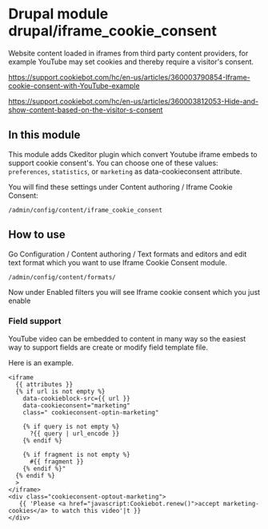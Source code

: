 # Drupal module drupal/iframe_cookie_consent

Website content loaded in iframes from third party content providers, for example YouTube may set cookies and thereby
require a visitor's consent.

https://support.cookiebot.com/hc/en-us/articles/360003790854-Iframe-cookie-consent-with-YouTube-example

https://support.cookiebot.com/hc/en-us/articles/360003812053-Hide-and-show-content-based-on-the-visitor-s-consent

## In this module

This module adds Ckeditor plugin which convert Youtube iframe embeds to support cookie consent's. You can choose one of
these values: `preferences`, `statistics`, or `marketing` as data-cookieconsent attribute.

You will find these settings under Content authoring / Iframe Cookie Consent:

```
/admin/config/content/iframe_cookie_consent
```

## How to use

Go Configuration / Content authoring / Text formats and editors and edit text format which you want to use Iframe Cookie
Consent module.

```
/admin/config/content/formats/
```

Now under Enabled filters you will see Iframe cookie consent which you just enable

### Field support

YouTube video can be embedded to content in many way so the easiest way to support fields are create or modify field
template file.

Here is an example.

```twig
<iframe
  {{ attributes }}
  {% if url is not empty %}
    data-cookieblock-src={{ url }}
    data-cookieconsent="marketing"
    class=" cookieconsent-optin-marketing"

    {% if query is not empty %}
      ?{{ query | url_encode }}
    {% endif %}

    {% if fragment is not empty %}
      #{{ fragment }}
    {% endif %}"
  {% endif %}
  >
</iframe>
<div class="cookieconsent-optout-marketing">
   {{ 'Please <a href="javascript:Cookiebot.renew()">accept marketing-cookies</a> to watch this video'|t }}
</div>
```

